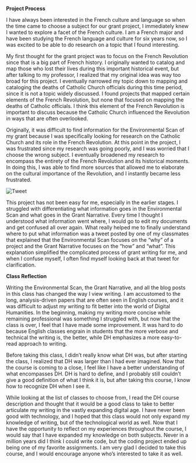 **Project Process**

I have always been interested in the French culture and language so when the time came to choose a subject for our grant project, I immediately knew I wanted to explore a facet of the French culture. I am a French major and have been studying the French language and culture for six years now, so I was excited to be able to do research on a topic that I found interesting. 

My first thought for the grant project was to focus on the French Revolution since that is a big part of French history. I originally wanted to catalog and map those who lost their lives during this important historical event, but after talking to my professor, I realized that my original idea was way too broad for this project. I eventually narrowed my topic down to mapping and cataloging the deaths of Catholic Church officials during this time period, since it is not a topic widely discussed. I found projects that mapped certain elements of the French Revolution, but none that focused on mapping the deaths of Catholic officials. I think this element of the French Revolution is important to discuss because the Catholic Church influenced the Revolution in ways that are often overlooked.

Originally, it was difficult to find information for the Environmental Scan of my grant because I was specifically looking for research on the Catholic Church and its role in the French Revolution. At this point in the project, I was frustrated since my research was going poorly, and I was worried that I choose the wrong subject. I eventually broadened my research to encompass the entirety of the French Revolution and its historical moments. In doing this, I was able to find more sources that allowed me to elaborate on the cultural importance of the Revolution, and I instantly became less frustrated.

![Tweet](https://hannahyetter.github.io/HannahYetter/images/tweet-grant-reflection-3.jpeg)

This project has not been easy for me, especially in the earlier stages. I struggled with differentiating what information goes in the Environmental Scan and what goes in the Grant Narrative. Every time I thought I understood what information went where, I would go to edit my documents and get confused all over again. What really helped me to finally understand where to put what information was a tweet posted by one of my classmates that explained that the Environmental Scan focuses on the “why” of a project and the Grant Narrative focuses on the “how” and “what”. This explanation simplified the complicated process of grant writing for me, and when I confuse myself, I often find myself looking back at that tweet for clarification.


**Class Reflection**

Writing the Environmental Scan, the Grant Narrative, and all the blog posts in this class has changed the way I view writing. I am accustomed to the long, analysis-driven papers that are often seen in English courses, and it was difficult to adjust my writing to fit better into the world of Digital Humanities. In the beginning, making my writing more concise while remaining professional was something I struggled with, but now that the class is over, I feel that I have made some improvement. It was hard to do because English classes engrain in students that the more verbose and technical the writing is, the better, while DH emphasizes a more easy-to-read approach to writing.

Before taking this class, I didn’t really know what DH was, but after starting the class, I realized that DH was larger than I had ever imagined. Now that the course is coming to a close, I feel like I have a better understanding of what encompasses DH. DH is hard to define, and I probably still couldn’t give a good definition of what I think it is, but after taking this course, I know how to recognize DH when I see it.

While looking at the list of classes to choose from, I read the DH course description and thought that it would be a good class to take to better articulate my writing in the vastly expanding digital age. I have never been good with technology, and I hoped that this class would not only expand my knowledge of writing, but of the technological world as well. Now that I have the opportunity to reflect on my experiences throughout the course, I would say that I have expanded my knowledge on both subjects. Never in a million years did I think I could write code, but the coding project ended up being one of my favorite assignments. I am very glad I decided to take this course, and I would encourage anyone who’s interested to take it as well.

